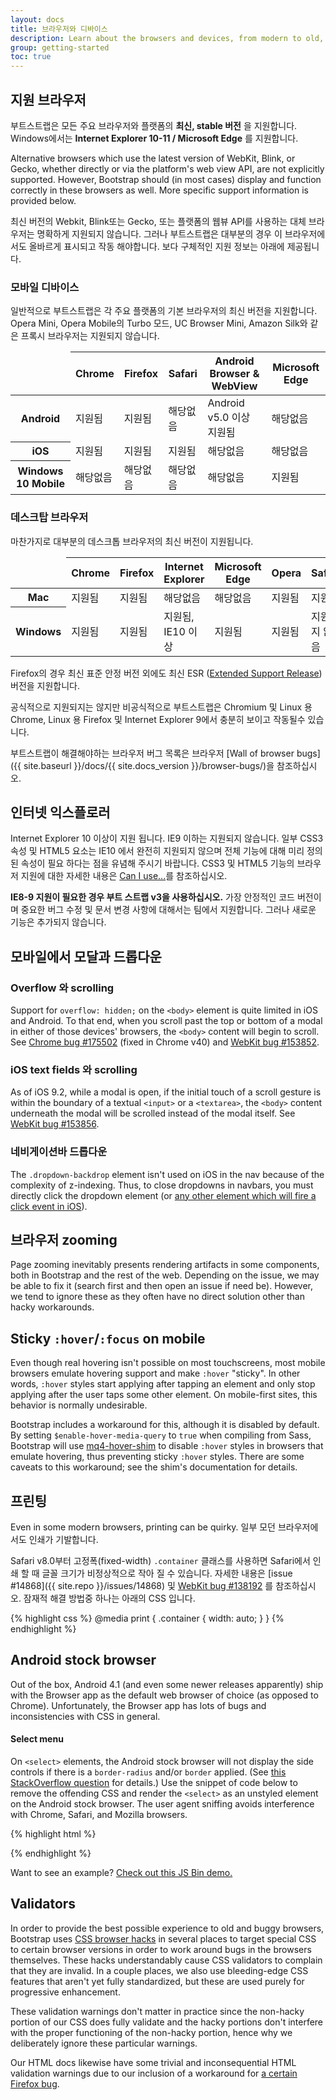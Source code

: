 ```yaml
---
layout: docs
title: 브라우저와 디바이스
description: Learn about the browsers and devices, from modern to old, that are supported by Bootstrap, including known quirks and bugs for each. 부트스트랩이 지원하는 브라우저와 디바이스에 대한 최신 정보를 제공합니다. 여기에는 알려진 각서와 버그가 포함됩니다.
group: getting-started
toc: true
---
```




## 지원 브라우저

부트스트랩은 모든 주요 브라우저와 플랫폼의 **최신, stable 버전** 을 지원합니다. Windows에서는 **Internet Explorer 10-11 / Microsoft Edge** 를 지원합니다.

Alternative browsers which use the latest version of WebKit, Blink, or Gecko, whether directly or via the platform's web view API, are not explicitly supported. However, Bootstrap should (in most cases) display and function correctly in these browsers as well. More specific support information is provided below.

최신 버전의 Webkit, Blink또는 Gecko, 또는 플랫폼의 웹뷰 API를 사용하는 대체 브라우저는 명확하게 지원되지 않습니다. 그러나 부트스트랩은 대부분의 경우 이 브라우저에서도 올바르게 표시되고 작동 해야합니다. 보다 구체적인 지원 정보는 아래에 제공됩니다.

### 모바일 디바이스

일반적으로 부트스트랩은 각 주요 플랫폼의 기본 브라우저의 최신 버전을 지원합니다. Opera Mini, Opera Mobile의 Turbo 모드, UC Browser Mini, Amazon Silk와 같은 프록시 브라우저는 지원되지 않습니다.

<table class="table table-bordered table-striped table-responsive">
  <thead>
    <tr>
      <td></td>
      <th>Chrome</th>
      <th>Firefox</th>
      <th>Safari</th>
      <th>Android Browser &amp; WebView</th>
      <th>Microsoft Edge</th>
    </tr>
  </thead>
  <tbody>
    <tr>
      <th scope="row">Android</th>
      <td class="text-success">지원됨</td>
      <td class="text-success">지원됨</td>
      <td class="text-muted">해당없음</td>
      <td class="text-success">Android v5.0 이상 지원됨</td>
      <td class="text-muted">해당없음</td>
    </tr>
    <tr>
      <th scope="row">iOS</th>
      <td class="text-success">지원됨</td>
      <td class="text-success">지원됨</td>
      <td class="text-success">지원됨</td>
      <td class="text-muted">해당없음</td>
      <td class="text-muted">해당없음</td>
    </tr>
    <tr>
      <th scope="row">Windows 10 Mobile</th>
      <td class="text-muted">해당없음</td>
      <td class="text-muted">해당없음</td>
      <td class="text-muted">해당없음</td>
      <td class="text-muted">해당없음</td>
      <td class="text-success">지원됨</td>
    </tr>
  </tbody>
</table>

### 데스크탑 브라우저

마찬가지로 대부분의 데스크톱 브라우저의 최신 버전이 지원됩니다.

<table class="table table-bordered table-striped table-responsive">
  <thead>
    <tr>
      <td></td>
      <th>Chrome</th>
      <th>Firefox</th>
      <th>Internet Explorer</th>
      <th>Microsoft Edge</th>
      <th>Opera</th>
      <th>Safari</th>
    </tr>
  </thead>
  <tbody>
    <tr>
      <th scope="row">Mac</th>
      <td class="text-success">지원됨</td>
      <td class="text-success">지원됨</td>
      <td class="text-muted">해당없음</td>
      <td class="text-muted">해당없음</td>
      <td class="text-success">지원됨</td>
      <td class="text-success">지원됨</td>
    </tr>
    <tr>
      <th scope="row">Windows</th>
      <td class="text-success">지원됨</td>
      <td class="text-success">지원됨</td>
      <td class="text-success">지원됨, IE10 이상</td>
      <td class="text-success">지원됨</td>
      <td class="text-success">지원됨</td>
      <td class="text-danger">지원되지 않음</td>
    </tr>
  </tbody>
</table>


Firefox의 경우 최신 표준 안정 버전 외에도 최신 ESR ([Extended Support Release](https://www.mozilla.org/en-US/firefox/organizations/faq/)) 버전을 지원합니다.

공식적으로 지원되지는 않지만 비공식적으로 부트스트랩은 Chromium 및 Linux 용 Chrome, Linux 용 Firefox 및 Internet Explorer 9에서 충분히 보이고 작동될수 있습니다.

부트스트랩이 해결해야하는 브라우저 버그 목록은 브라우저 [Wall of browser bugs]({{ site.baseurl }}/docs/{{ site.docs_version }}/browser-bugs/)을 참조하십시오.


## 인터넷 익스플로러

Internet Explorer 10 이상이 지원 됩니다. IE9 이하는 지원되지 않습니다. 일부 CSS3 속성 및 HTML5 요소는 IE10 에서 완전히 지원되지 않으며  전체 기능에 대해 미리 정의된 속성이 필요 하다는 점을 유념해 주시기 바랍니다. CSS3 및 HTML5 기능의 브라우저 지원에 대한 자세한 내용은 [Can I use...](https://caniuse.com/)를 참조하십시오.

**IE8-9 지원이 필요한 경우 부트 스트랩 v3을 사용하십시오.** 가장 안정적인 코드 버전이며 중요한 버그 수정 및 문서 변경 사항에 대해서는 팀에서 지원합니다. 그러나 새로운 기능은 추가되지 않습니다.


## 모바일에서 모달과 드롭다운

### Overflow 와 scrolling

Support for `overflow: hidden;` on the `<body>` element is quite limited in iOS and Android. To that end, when you scroll past the top or bottom of a modal in either of those devices' browsers, the `<body>` content will begin to scroll. See [Chrome bug #175502](https://bugs.chromium.org/p/chromium/issues/detail?id=175502) (fixed in Chrome v40) and [WebKit bug #153852](https://bugs.webkit.org/show_bug.cgi?id=153852).

### iOS text fields 와 scrolling

As of iOS 9.2, while a modal is open, if the initial touch of a scroll gesture is within the boundary of a textual `<input>` or a `<textarea>`, the `<body>` content underneath the modal will be scrolled instead of the modal itself. See [WebKit bug #153856](https://bugs.webkit.org/show_bug.cgi?id=153856).

### 네비게이션바 드롭다운

The `.dropdown-backdrop` element isn't used on iOS in the nav because of the complexity of z-indexing. Thus, to close dropdowns in navbars, you must directly click the dropdown element (or [any other element which will fire a click event in iOS](https://developer.mozilla.org/en-US/docs/Web/Events/click#Safari_Mobile)).

## 브라우저 zooming

Page zooming inevitably presents rendering artifacts in some components, both in Bootstrap and the rest of the web. Depending on the issue, we may be able to fix it (search first and then open an issue if need be). However, we tend to ignore these as they often have no direct solution other than hacky workarounds.

## Sticky `:hover`/`:focus` on mobile

Even though real hovering isn't possible on most touchscreens, most mobile browsers emulate hovering support and make `:hover` "sticky". In other words, `:hover` styles start applying after tapping an element and only stop applying after the user taps some other element. On mobile-first sites, this behavior is normally undesirable.

Bootstrap includes a workaround for this, although it is disabled by default. By setting `$enable-hover-media-query` to `true` when compiling from Sass, Bootstrap will use [mq4-hover-shim](https://github.com/twbs/mq4-hover-shim) to disable `:hover` styles in browsers that emulate hovering, thus preventing sticky `:hover` styles. There are some caveats to this workaround; see the shim's documentation for details.

## 프린팅

Even in some modern browsers, printing can be quirky.
일부 모던 브라우저에서도 인쇄가 기발합니다.

Safari v8.0부터 고정폭(fixed-width) `.container` 클래스를 사용하면 Safari에서 인쇄 할 때 글꼴 크기가 비정상적으로 작아 질 수 있습니다. 자세한 내용은 [issue #14868]({{ site.repo }}/issues/14868) 및 [WebKit bug #138192](https://bugs.webkit.org/show_bug.cgi?id=138192) 를 참조하십시오. 잠재적 해결 방법중 하나는 아래의 CSS 입니다.

{% highlight css %}
@media print {
  .container {
    width: auto;
  }
}
{% endhighlight %}

## Android stock browser

Out of the box, Android 4.1 (and even some newer releases apparently) ship with the Browser app as the default web browser of choice (as opposed to Chrome). Unfortunately, the Browser app has lots of bugs and inconsistencies with CSS in general.

#### Select menu

On `<select>` elements, the Android stock browser will not display the side controls if there is a `border-radius` and/or `border` applied. (See [this StackOverflow question](https://stackoverflow.com/questions/14744437/html-select-box-not-showing-drop-down-arrow-on-android-version-4-0-when-set-with) for details.) Use the snippet of code below to remove the offending CSS and render the `<select>` as an unstyled element on the Android stock browser. The user agent sniffing avoids interference with Chrome, Safari, and Mozilla browsers.

{% highlight html %}
<script>
$(function () {
  var nua = navigator.userAgent
  var isAndroid = (nua.indexOf('Mozilla/5.0') > -1 && nua.indexOf('Android ') > -1 && nua.indexOf('AppleWebKit') > -1 && nua.indexOf('Chrome') === -1)
  if (isAndroid) {
    $('select.form-control').removeClass('form-control').css('width', '100%')
  }
})
</script>
{% endhighlight %}

Want to see an example? [Check out this JS Bin demo.](http://jsbin.com/OyaqoDO/2)

## Validators

In order to provide the best possible experience to old and buggy browsers, Bootstrap uses [CSS browser hacks](http://browserhacks.com/) in several places to target special CSS to certain browser versions in order to work around bugs in the browsers themselves. These hacks understandably cause CSS validators to complain that they are invalid. In a couple places, we also use bleeding-edge CSS features that aren't yet fully standardized, but these are used purely for progressive enhancement.

These validation warnings don't matter in practice since the non-hacky portion of our CSS does fully validate and the hacky portions don't interfere with the proper functioning of the non-hacky portion, hence why we deliberately ignore these particular warnings.

Our HTML docs likewise have some trivial and inconsequential HTML validation warnings due to our inclusion of a workaround for [a certain Firefox bug](https://bugzilla.mozilla.org/show_bug.cgi?id=654072).
